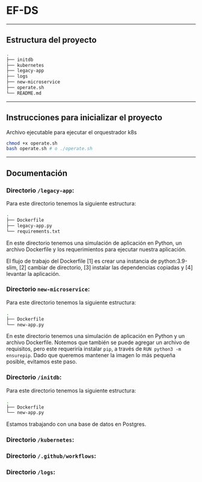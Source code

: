 # EF-DS
---
## Estructura del proyecto
```bash
.
├── initdb
├── kubernetes
├── legacy-app
├── logs
├── new-microservice
├── operate.sh
└── README.md
```

---
## Instrucciones para inicializar el proyecto
Archivo ejecutable para ejecutar el orquestrador k8s

```bash
chmod +x operate.sh
bash operate.sh # o ./operate.sh
```
---
## Documentación
### Directorio `/legacy-app`:
Para este directorio tenemos la siguiente estructura:
```bash
.
├── Dockerfile
├── legacy-app.py
└── requirements.txt
```
En este directorio tenemos una simulación de aplicación en Python, un archivo Dockerfile y los requerimientos para ejecutar nuestra aplicación.

El flujo de trabajo del Dockerfile [1] es crear una instancia de python:3.9-slim, [2] cambiar de directorio, [3] instalar las dependencias copiadas y [4] levantar la aplicación.

### Directorio `new-microservice`:
Para este directorio tenemos la siguiente estructura:
```bash
.
├── Dockerfile
└── new-app.py
```
En este directorio tenemos una simulación de aplicación en Python y un archivo Dockerfile. Notemos que también se puede agregar un archivo de requisitos, pero este requeriría instalar `pip`, a través de `RUN python3 -m ensurepip`. Dado que queremos mantener la imagen lo más pequeña posible, evitamos este paso.

### Directorio `/initdb`:
Para este directorio tenemos la siguiente estructura:
```bash
.
├── Dockerfile
└── new-app.py
```

Estamos trabajando con una base de datos en Postgres.


### Directorio `/kubernetes`:

### Directorio `/.github/workflows`:
### Directorio `/logs`:
